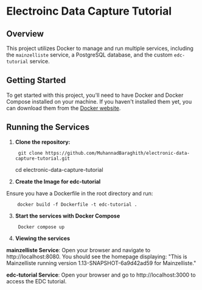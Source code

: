 # Electroinc Data Capture Tutorial

## Overview

This project utilizes Docker to manage and run multiple services, including the `mainzelliste` service, a PostgreSQL database, and the custom `edc-tutorial` service.

## Getting Started

To get started with this project, you'll need to have Docker and Docker Compose installed on your machine. If you haven't installed them yet, you can download them from the [Docker website](https://www.docker.com/products/docker-desktop).

## Running the Services

1. **Clone the repository:**

        
        git clone https://github.com/MuhannadBaraghith/electronic-data-capture-tutorial.git

    cd electronic-data-capture-tutorial


2. **Create the Image for edc-tutorial**

Ensure you have a Dockerfile in the root directory and run:


        docker build -f Dockerfile -t edc-tutorial .

3. **Start the services with Docker Compose**

        Docker compose up

4. **Viewing the services**

**mainzelliste Service**: Open your browser and navigate to http://localhost:8080. You should see the homepage displaying: "This is Mainzelliste running version 1.13-SNAPSHOT-6a9d42ad59 for Mainzelliste."

**edc-tutorial Service**: Open your browser and go to http://localhost:3000 to access the EDC tutorial.
